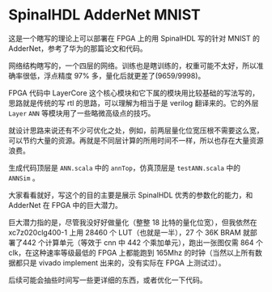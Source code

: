SpinalHDL AdderNet MNIST
============

这是一个瞎写的理论上可以部署在 FPGA 上的用 SpinalHDL 写的针对 MNIST 的 AdderNet，参考了华为的那篇论文和代码。

网络结构瞎写的，一个四层的网络。训练也是瞎训练的，权重可能不太好，所以准确率很低，浮点精度 97% 多，量化后就更差了(9659/9998)。

FPGA 代码中 LayerCore 这个核心模块和它下属的模块用比较基础的写法写的，思路就是传统的写 rtl 的思路，可以理解为相当于是 verilog 翻译来的。它的外层 `Layer` `ANN` 等模块用了一些略微高级点的技巧。

就设计思路来说还有不少可优化之处，例如，前两层量化位宽压根不需要这么宽，可以节约大量的资源。再就是不同层计算的所用时间不一样，所以也存在大量资源浪费。

生成代码顶层是 `ANN.scala` 中的 `annTop`，仿真顶层是 `testANN.scala` 中的 `ANNSim` 。

大家看看就好，写这个的目的主要是展示 SpinalHDL 优秀的参数化的能力，和 AdderNet 在 FPGA 中的巨大潜力。

巨大潜力指的是，尽管我没好好做量化（整整 18 比特的量化位宽），但我依然在 xc7z020clg400-1 上用 28460 个 LUT（也就是一半），27 个 36K BRAM 就部署了442 个计算单元（等效于 cnn 中 442 个乘加单元），跑出一张图仅需 864 个 clk，在这种速率等级最低的 FPGA 上都能跑到 165Mhz 的时钟（当然以上所有数据都只是 vivado implement 出来的，没有实际在 FPGA 上测试过）。

后续可能会抽些时间写一些更详细的东西，或者优化一下代码。
